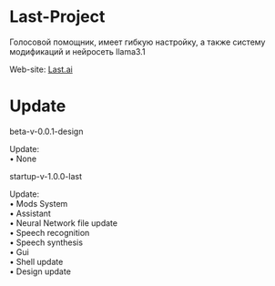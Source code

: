 # Last-Project
Голосовой помощник, имеет гибкую настройку, а также систему модификаций и нейросеть llama3.1

Web-site: [Last.ai](http://last.ai.tilda.ws/)

# Update
beta-v-0.0.1-design 
  
   Update:  
    • None

startup-v-1.0.0-last

   Update:  
    • Mods System  
    • Assistant  
    • Neural Network file update  
    • Speech recognition  
    • Speech synthesis  
    • Gui  
    • Shell update  
    • Design update  
